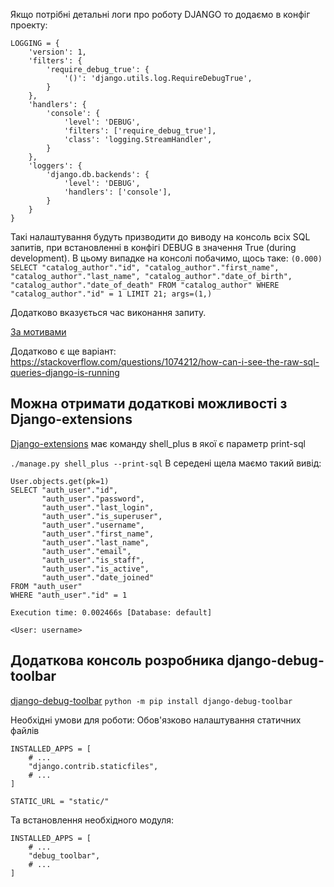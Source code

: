 
Якщо потрібні детальні логи про роботу DJANGO то додаємо в конфіг проекту:
```
LOGGING = {
    'version': 1,
    'filters': {
        'require_debug_true': {
            '()': 'django.utils.log.RequireDebugTrue',
        }
    },
    'handlers': {
        'console': {
            'level': 'DEBUG',
            'filters': ['require_debug_true'],
            'class': 'logging.StreamHandler',
        }
    },
    'loggers': {
        'django.db.backends': {
            'level': 'DEBUG',
            'handlers': ['console'],
        }
    }
}
```
Такі налаштування будуть призводити до виводу на консоль всіх SQL запитів, при встановленні в конфігі DEBUG в значення True (during development).
В цьому випадке на консолі побачимо, щось таке:
```(0.000) SELECT "catalog_author"."id", "catalog_author"."first_name", "catalog_author"."last_name", "catalog_author"."date_of_birth", "catalog_author"."date_of_death" FROM "catalog_author" WHERE "catalog_author"."id" = 1 LIMIT 21; args=(1,)```

Додатково вказується час виконання запиту.

[За мотивами](https://www.neilwithdata.com/django-sql-logging)

Додатково є ще варіант:
https://stackoverflow.com/questions/1074212/how-can-i-see-the-raw-sql-queries-django-is-running


## Можна отримати додаткові можливості з Django-extensions
[Django-extensions](https://pypi.org/project/django-extensions/) має команду shell_plus в якої є параметр print-sql

```./manage.py shell_plus --print-sql```
В середені щела маємо такий вивід:
```
User.objects.get(pk=1)
SELECT "auth_user"."id",
       "auth_user"."password",
       "auth_user"."last_login",
       "auth_user"."is_superuser",
       "auth_user"."username",
       "auth_user"."first_name",
       "auth_user"."last_name",
       "auth_user"."email",
       "auth_user"."is_staff",
       "auth_user"."is_active",
       "auth_user"."date_joined"
FROM "auth_user"
WHERE "auth_user"."id" = 1

Execution time: 0.002466s [Database: default]

<User: username>
```

## Додаткова консоль розробника django-debug-toolbar
[django-debug-toolbar](https://django-debug-toolbar.readthedocs.io/en/latest/installation.html)
```python -m pip install django-debug-toolbar```

Необхідні умови для роботи:
Обов'язково налаштування статичних файлів
```
INSTALLED_APPS = [
    # ...
    "django.contrib.staticfiles",
    # ...
]

STATIC_URL = "static/"
```
Та встановлення необхідного модуля:

```
INSTALLED_APPS = [
    # ...
    "debug_toolbar",
    # ...
]
```



